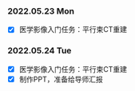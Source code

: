 ### 2022.05.23  Mon

- [x] 医学影像入门任务：平行束CT重建



### 2022.05.24  Tue

- [x] 医学影像入门任务：平行束CT重建
- [x] 制作PPT，准备给导师汇报